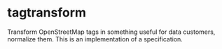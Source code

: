 # tagtransform

Transform OpenStreetMap tags in something useful for data customers, normalize them. This is an implementation of a specification.
